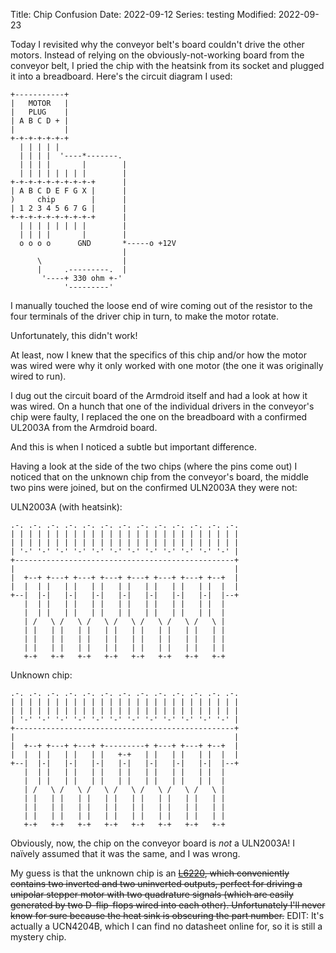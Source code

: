 Title: Chip Confusion
Date: 2022-09-12
Series: testing
Modified: 2022-09-23

Today I revisited why the conveyor belt's board couldn't drive the other motors. Instead of relying on the obviously-not-working board from the conveyor belt, I pried the chip with the heatsink from its socket and plugged it into a breadboard. Here's the circuit diagram I used:

```kroki
+-----------+
|   MOTOR   |
|   PLUG    |
| A B C D + |
|           |
+-+-+-+-+-+-+
  | | | | |
  | | | |  '----*-------.
  | | | |       |        |
  | | | | | | | |        |
+-+-+-+-+-+-+-+-+-+      |
| A B C D E F G X |      |
)     chip        |      |
| 1 2 3 4 5 6 7 G |      |
+-+-+-+-+-+-+-+-+-+      |
  | | | | | | | |        |
  | | | |       |        |
  o o o o      GND       *-----o +12V
                         |
      \                  |
      |     .---------.  |
       '----+ 330 ohm +-'
            '---------'
```

I manually touched the loose end of wire coming out of the resistor to the four terminals of the driver chip in turn, to make the motor rotate.

Unfortunately, this didn't work!

At least, now I knew that the specifics of this chip and/or how the motor was wired were why it only worked with one motor (the one it was originally wired to run).

I dug out the circuit board of the Armdroid itself and had a look at how it was wired. On a hunch that one of the individual drivers in the conveyor's chip were faulty, I replaced the one on the breadboard with a confirmed UL2003A from the Armdroid board.

And this is when I noticed a subtle but important difference.

Having a look at the side of the two chips (where the pins come out) I noticed that on the unknown chip from the conveyor's board, the middle two pins were joined, but on the confirmed ULN2003A they were not:

ULN2003A (with heatsink):

```kroki
.-. .-. .-. .-. .-. .-. .-. .-. .-. .-. .-. .-. .-. 
| | | | | | | | | | | | | | | | | | | | | | | | | |
| | | | | | | | | | | | | | | | | | | | | | | | | | 
| '-' '-' '-' '-' '-' '-' '-' '-' '-' '-' '-' '-' |
+-------------------------------------------------+
|                                                 |
|  +--+ +---+ +---+ +---+ +---+ +---+ +---+ +--+  |
|  |  | |   | |   | |   | |   | |   | |   | |  |  |
+--|  |-|   |-|   |-|   |-|   |-|   |-|   |-|  |--+
   |  | |   | |   | |   | |   | |   | |   | |  | 
   |  | |   | |   | |   | |   | |   | |   | |  | 
   | /   \ /   \ /   \ /   \ /   \ /   \ /   \ |  
   | |   | |   | |   | |   | |   | |   | |   | |  
   | |   | |   | |   | |   | |   | |   | |   | |  
   | |   | |   | |   | |   | |   | |   | |   | |  
   +-+   +-+   +-+   +-+   +-+   +-+   +-+   +-+  
```

Unknown chip:

```kroki
.-. .-. .-. .-. .-. .-. .-. .-. .-. .-. .-. .-. .-. 
| | | | | | | | | | | | | | | | | | | | | | | | | |
| | | | | | | | | | | | | | | | | | | | | | | | | | 
| '-' '-' '-' '-' '-' '-' '-' '-' '-' '-' '-' '-' |
+-------------------------------------------------+
|                                                 |
|  +--+ +---+ +---+ +---------+ +---+ +---+ +--+  |
|  |  | |   | |   | |   +-+   | |   | |   | |  |  |
+--|  |-|   |-|   |-|   |-|   |-|   |-|   |-|  |--+
   |  | |   | |   | |   | |   | |   | |   | |  | 
   |  | |   | |   | |   | |   | |   | |   | |  | 
   | /   \ /   \ /   \ /   \ /   \ /   \ /   \ |  
   | |   | |   | |   | |   | |   | |   | |   | |  
   | |   | |   | |   | |   | |   | |   | |   | |  
   | |   | |   | |   | |   | |   | |   | |   | |  
   +-+   +-+   +-+   +-+   +-+   +-+   +-+   +-+  
```

Obviously, now, the chip on the conveyor board is *not* a ULN2003A! I na&iuml;vely assumed that it was the same, and I was wrong.

My guess is that the unknown chip is an ~~[L6220](/armdroid/info/resources/datasheets/L6220-darlington-switches.pdf), which conveniently contains two inverted and two uninverted outputs, perfect for driving a unipolar stepper motor with two quadrature signals (which are easily generated by two D-flip-flops wired into each other). Unfortunately I'll never know for sure because the heat sink is obscuring the part number.~~ EDIT: It's actually a UCN4204B, which I can find no datasheet online for, so it is still a mystery chip.
